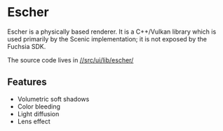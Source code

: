 # Escher

Escher is a physically based renderer.  It is a C++/Vulkan library which is used primarily by the Scenic implementation; it is not exposed by the Fuchsia SDK.

The source code lives in [//src/ui/lib/escher/][escher_src]

## Features

 * Volumetric soft shadows
 * Color bleeding
 * Light diffusion
 * Lens effect

[escher_src]: /src/ui/lib/escher